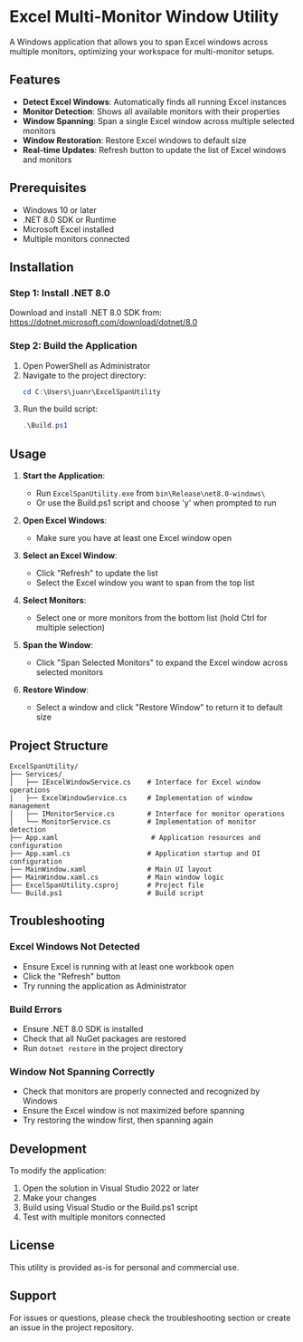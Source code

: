 # Excel Multi-Monitor Window Utility

A Windows application that allows you to span Excel windows across multiple monitors, optimizing your workspace for multi-monitor setups.

## Features

- **Detect Excel Windows**: Automatically finds all running Excel instances
- **Monitor Detection**: Shows all available monitors with their properties
- **Window Spanning**: Span a single Excel window across multiple selected monitors
- **Window Restoration**: Restore Excel windows to default size
- **Real-time Updates**: Refresh button to update the list of Excel windows and monitors

## Prerequisites

- Windows 10 or later
- .NET 8.0 SDK or Runtime
- Microsoft Excel installed
- Multiple monitors connected

## Installation

### Step 1: Install .NET 8.0
Download and install .NET 8.0 SDK from: https://dotnet.microsoft.com/download/dotnet/8.0

### Step 2: Build the Application
1. Open PowerShell as Administrator
2. Navigate to the project directory:
   ```powershell
   cd C:\Users\juanr\ExcelSpanUtility
   ```
3. Run the build script:
   ```powershell
   .\Build.ps1
   ```

## Usage

1. **Start the Application**:
   - Run `ExcelSpanUtility.exe` from `bin\Release\net8.0-windows\`
   - Or use the Build.ps1 script and choose 'y' when prompted to run

2. **Open Excel Windows**:
   - Make sure you have at least one Excel window open

3. **Select an Excel Window**:
   - Click "Refresh" to update the list
   - Select the Excel window you want to span from the top list

4. **Select Monitors**:
   - Select one or more monitors from the bottom list (hold Ctrl for multiple selection)

5. **Span the Window**:
   - Click "Span Selected Monitors" to expand the Excel window across selected monitors

6. **Restore Window**:
   - Select a window and click "Restore Window" to return it to default size

## Project Structure

```
ExcelSpanUtility/
├── Services/
│   ├── IExcelWindowService.cs    # Interface for Excel window operations
│   ├── ExcelWindowService.cs     # Implementation of window management
│   ├── IMonitorService.cs        # Interface for monitor operations
│   └── MonitorService.cs         # Implementation of monitor detection
├── App.xaml                       # Application resources and configuration
├── App.xaml.cs                   # Application startup and DI configuration
├── MainWindow.xaml               # Main UI layout
├── MainWindow.xaml.cs            # Main window logic
├── ExcelSpanUtility.csproj       # Project file
└── Build.ps1                     # Build script

```

## Troubleshooting

### Excel Windows Not Detected
- Ensure Excel is running with at least one workbook open
- Click the "Refresh" button
- Try running the application as Administrator

### Build Errors
- Ensure .NET 8.0 SDK is installed
- Check that all NuGet packages are restored
- Run `dotnet restore` in the project directory

### Window Not Spanning Correctly
- Check that monitors are properly connected and recognized by Windows
- Ensure the Excel window is not maximized before spanning
- Try restoring the window first, then spanning again

## Development

To modify the application:

1. Open the solution in Visual Studio 2022 or later
2. Make your changes
3. Build using Visual Studio or the Build.ps1 script
4. Test with multiple monitors connected

## License

This utility is provided as-is for personal and commercial use.

## Support

For issues or questions, please check the troubleshooting section or create an issue in the project repository.